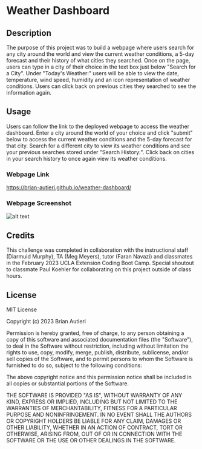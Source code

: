 # Weather Dashboard

## Description

The purpose of this project was to build a webpage where users search for any city around the world and view the current weather conditions, a 5-day forecast and their history of what cities they searched. Once on the page, users can type in a city of their choice in the text box just below "Search for a City". Under "Today's Weather:" users will be able to view the date, temperature, wind speed, humidity and an icon representation of weather conditions. Users can click back on previous cities they searched to see the information again. 

## Usage

Users can follow the link to the deployed webpage to access the weather dashboard. Enter a city around the world of your choice and click "submit" below to access the current weather conditions and the 5-day forecast for that city. Search for a different city to view its weather conditions and see your previous searches stored under "Search History:". Click back on cities in your search history to once again view its weather conditions.

### Webpage Link

https://brian-autieri.github.io/weather-dashboard/

### Webpage Screenshot

![alt text](/assets/weather-dashboard.png)

## Credits

This challenge was completed in collaboration with the instructional staff (Diarmuid Murphy), TA (Meg Meyers), tutor (Faran Navazi) and classmates in the February 2023 UCLA Extension Coding Boot Camp. Special shoutout to classmate Paul Koehler for collaborating on this project outside of class hours.

## License

MIT License

Copyright (c) 2023 Brian Autieri

Permission is hereby granted, free of charge, to any person obtaining a copy of this software and associated documentation files (the "Software"), to deal in the Software without restriction, including without limitation the rights to use, copy, modify, merge, publish, distribute, sublicense, and/or sell copies of the Software, and to permit persons to whom the Software is furnished to do so, subject to the following conditions:

The above copyright notice and this permission notice shall be included in all copies or substantial portions of the Software.

THE SOFTWARE IS PROVIDED "AS IS", WITHOUT WARRANTY OF ANY KIND, EXPRESS OR IMPLIED, INCLUDING BUT NOT LIMITED TO THE WARRANTIES OF MERCHANTABILITY, FITNESS FOR A PARTICULAR PURPOSE AND NONINFRINGEMENT. IN NO EVENT SHALL THE AUTHORS OR COPYRIGHT HOLDERS BE LIABLE FOR ANY CLAIM, DAMAGES OR OTHER LIABILITY, WHETHER IN AN ACTION OF CONTRACT, TORT OR OTHERWISE, ARISING FROM, OUT OF OR IN CONNECTION WITH THE SOFTWARE OR THE USE OR OTHER DEALINGS IN THE SOFTWARE.
